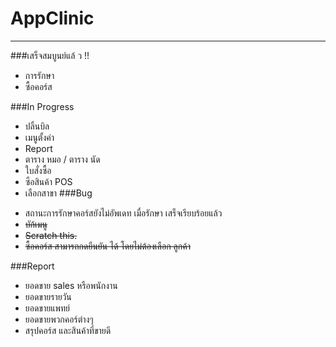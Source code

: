 # AppClinic
----------------------
###เสร็จสมบูนย์แล้ ว !!
- การรักษา
- ซื้อคอร์ส

###In Progress
- ปลิ้นบิล
- เมนูตั้งค่า
- Report
- ตาราง หมอ / ตาราง นัด
- ใบสั่งซื้อ
- ซือสินค้า POS
- เลือกสาขา
###Bug
+ สถานะการรักษาคอร์สยังไม่อัพเดท เมื่อรักษา เสร็จเรียบร้อยแล้ว
+ ~~บัก้เมนู~~
+ ~~Scratch this.~~
+ ~~ซื้อคอร์ส สามารถกดยืนยัน ได้ โดยไม่ต้องเลือก ลูกค้า~~

###Report
+ ยอดขาย sales หรือพนักงาน
+ ยอดขายรายวัน
+ ยอดขายแพทย์
+ ยอดขายพวกคอร์ต่างๆ
+ สรุปคอร์ส และสินค้าที่ขายดี